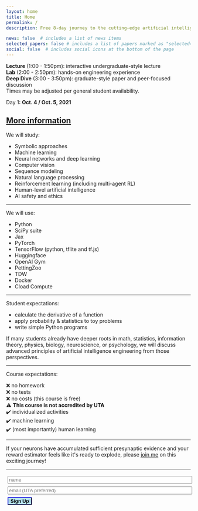 ```yaml
---
layout: home
title: Home
permalink: /
description: Free 8-day journey to the cutting-edge artificial intelligence theory and technique.

news: false  # includes a list of news items
selected_papers: false # includes a list of papers marked as "selected={true}"
social: false  # includes social icons at the bottom of the page
---
```


<p style="background-color: dark-grey">
<b>Lecture</b> (1:00 - 1:50pm): interactive undergraduate-style lecture<br> 
<b>Lab</b> (2:00 - 2:50pm): hands-on engineering experience<br>
<b>Deep Dive</b> (3:00 - 3:50pm): graduate-style paper and peer-focused discussion<br>
Times may be adjusted per general student availability.
</p>

Day 1: <b>Oct. 4 / Oct. 5, 2021</b>

[More information](https://jacobfv.github.io/Artificial-Intelligence-Principle-and-Practice/details)
---

We will study:
<ul>
    <li>Symbolic approaches</li>
    <li>Machine learning</li>
    <li>Neural networks and deep learning</li>
    <li>Computer vision</li>
    <li>Sequence modeling</li>
    <li>Natural language processing</li>
    <li>Reinforcement learning (including multi-agent RL)</li>
    <li>Human-level artificial intelligence</li>
    <li>AI safety and ethics</li>
</ul>

---

We will use:
<ul>
    <li>Python</li>
    <li>SciPy suite</li>
    <li>Jax</li>
    <li>PyTorch</li>
    <li>TensorFlow (python, tflite and tf.js)</li>
    <li>Huggingface</li>
    <li>OpenAI Gym</li>
    <li>PettingZoo</li>
    <li>TDW</li>
    <li>Docker</li>
    <li>Cload Compute</li>
</ul>

---

Student expectations:
<ul>
<li>calculate the derivative of a function</li>
<li>apply probability & statistics to toy problems</li>
<li>write simple Python programs</li>
</ul>

If many students already have deeper roots in math, statistics, information theory, physics, biology, neuroscience, or psychology, we will discuss advanced principles of artificial intelligence engineering from those perspectives.

---

Course expectations:

 ❌ no homework <br>
 ❌ no tests <br>
 ❌ no costs (this course is free) <br>
 ⚠️ <b>This course is not accredited by UTA</b><br>
 ✔️ individualized activities <br>
 ✔️ machine learning <br>
 ✔️ (most importantly) human learning <br>

---

If your neurons have accumulated sufficient presynaptic evidence and your reward estimator feels like it's ready to explode, please [join me](https://jacobfv.github.io/Artificial-Intelligence-Principle-and-Practice/#signup) on this exciting journey!

---

<form id="signup">
    <div id="beforeSignup">
        <input type="hidden" name="accessKey" value="0d04c522-1740-4f6c-aa50-ecc292a089bc">
        <input type="text" style="width: 100%; margin: 3pt;" name="name" placeholder="name" > <br>
        <input type="text" style="width: 100%; margin: 3pt;" name="email" placeholder="email (UTA preferred)"> <br>
        <input type="submit" value="Sign Up" class="highlightButton" style="font-weight: 800; border-color: darkblue; background-color: lightblue; margin: 3pt;" />
        <!-- If we receive data in this field submission will be ignored -->
        <input type="text" name="honeypot" style="display: none;">
    </div>
    <div id="afterSignup" style="max-height: 0; opacity: 0">
        <p id="welcomeMessage">I look foreward to seeing you!</p>
    </div>
</form>
<script>
$('#signup').submit(function(e){
    e.preventDefault();
    $.ajax({
        url: 'https://api.staticforms.xyz/submit',
        type: 'post',
        data:$('#signup').serialize(),
        success:function(){
            // form submitted successfully
            $("#beforeSignup").animate({
                "max-height": 0,
                opacity: 0
            }, 1000);
            $("#afterSignup").animate({
                "max-height": 10000,
                opacity: 1
            }, 1000);
        }
    });
});
</script>
